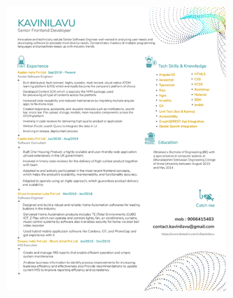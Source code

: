 <!-- ### Hi there 👋 -->

![alt text](https://raw.githubusercontent.com/KaviNilavuS/KaviNilavuS/main/My%20project%20copy-1.png)
